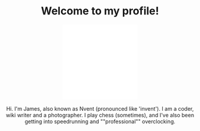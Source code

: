 <h1 align=center>Welcome to my profile!</h1>

<p align=center><img width=200 src='/media/NventTP.png'></p>

<p align=center>Hi. I'm James, also known as Nvent (pronounced like 'invent'). I am a coder, wiki writer and a photographer. I play chess (sometimes), and I've also been getting into speedrunning and ""professional"" overclocking.

